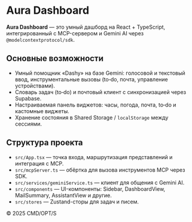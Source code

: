 # Aura Dashboard

**Aura Dashboard** — это умный дашборд на React + TypeScript, интегрированный с MCP-сервером и Gemini AI через `@modelcontextprotocol/sdk`.

## Основные возможности

* Умный помощник «Dashy» на базе Gemini: голосовой и текстовый ввод, инструментальные вызовы (to‑do, почта, управление устройствами).
* Словарь задач (to‑do) и почтовый клиент с синхронизацией через Supabase.
* Настраиваемая панель виджетов: часы, погода, почта, to‑do и кастомные виджеты.
* Хранение состояния в Shared Storage / `localStorage` между сессиями.

## Структура проекта

* `src/App.tsx` — точка входа, маршрутизация представлений и интеграция с MCP.
* `src/mcpServer.ts` — обёртка для вызова инструментов MCP через SDK.
* `src/services/geminiService.ts` — клиент для общения с Gemini AI.
* `src/components` — UI-компоненты: Sidebar, DashboardView, MailSummary, AssistantView и другие.
* `src/stores` — Zustand-сторы для задач и писем.

© 2025 CMD/OPT/S
